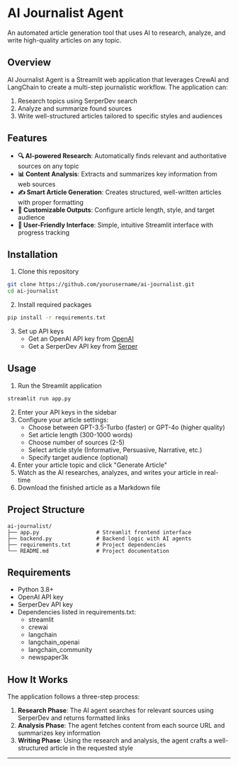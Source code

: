 # AI Journalist Agent

An automated article generation tool that uses AI to research, analyze, and write high-quality articles on any topic.

## Overview

AI Journalist Agent is a Streamlit web application that leverages CrewAI and LangChain to create a multi-step journalistic workflow. The application can:

1. Research topics using SerperDev search
2. Analyze and summarize found sources
3. Write well-structured articles tailored to specific styles and audiences

## Features

- **🔍 AI-powered Research**: Automatically finds relevant and authoritative sources on any topic
- **📊 Content Analysis**: Extracts and summarizes key information from web sources
- **✍️ Smart Article Generation**: Creates structured, well-written articles with proper formatting
- **🎨 Customizable Outputs**: Configure article length, style, and target audience
- **📱 User-Friendly Interface**: Simple, intuitive Streamlit interface with progress tracking

## Installation

1. Clone this repository
```bash
git clone https://github.com/yourusername/ai-journalist.git
cd ai-journalist
```

2. Install required packages
```bash
pip install -r requirements.txt
```

3. Set up API keys
   - Get an OpenAI API key from [OpenAI](https://openai.com)
   - Get a SerperDev API key from [Serper](https://serper.dev)

## Usage

1. Run the Streamlit application
```bash
streamlit run app.py
```

2. Enter your API keys in the sidebar
3. Configure your article settings:
   - Choose between GPT-3.5-Turbo (faster) or GPT-4o (higher quality)
   - Set article length (300-1000 words)
   - Choose number of sources (2-5)
   - Select article style (Informative, Persuasive, Narrative, etc.)
   - Specify target audience (optional)
4. Enter your article topic and click "Generate Article"
5. Watch as the AI researches, analyzes, and writes your article in real-time
6. Download the finished article as a Markdown file

## Project Structure

```
ai-journalist/
├── app.py                  # Streamlit frontend interface
├── backend.py              # Backend logic with AI agents
├── requirements.txt        # Project dependencies
└── README.md               # Project documentation
```

## Requirements

- Python 3.8+
- OpenAI API key
- SerperDev API key
- Dependencies listed in requirements.txt:
  - streamlit
  - crewai
  - langchain
  - langchain_openai
  - langchain_community
  - newspaper3k

## How It Works

The application follows a three-step process:

1. **Research Phase**: The AI agent searches for relevant sources using SerperDev and returns formatted links
2. **Analysis Phase**: The agent fetches content from each source URL and summarizes key information
3. **Writing Phase**: Using the research and analysis, the agent crafts a well-structured article in the requested style


---
